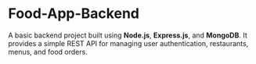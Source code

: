 # Food-App-Backend
A basic backend project built using **Node.js**, **Express.js**, and **MongoDB**. It provides a simple REST API for managing user authentication, restaurants, menus, and food orders. 
